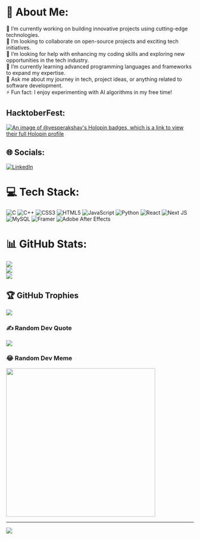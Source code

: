 # 💫 About Me:
🔭 I’m currently working on building innovative projects using cutting-edge technologies.<br>👯 I’m looking to collaborate on open-source projects and exciting tech initiatives.<br>🤝 I’m looking for help with enhancing my coding skills and exploring new opportunities in the tech industry.<br>🌱 I’m currently learning advanced programming languages and frameworks to expand my expertise.<br>💬 Ask me about my journey in tech, project ideas, or anything related to software development.<br>⚡ Fun fact: I enjoy experimenting with AI algorithms in my free time!

## HacktoberFest:
[![An image of @vesperakshay's Holopin badges, which is a link to view their full Holopin profile](https://holopin.me/vesperakshay)](https://holopin.io/@vesperakshay)

## 🌐 Socials:
[![LinkedIn](https://img.shields.io/badge/LinkedIn-%230077B5.svg?logo=linkedin&logoColor=white)](https://www.linkedin.com/in/akshay-patel-3b0b97284/) 

# 💻 Tech Stack:
![C](https://img.shields.io/badge/c-%2300599C.svg?style=for-the-badge&logo=c&logoColor=white) ![C++](https://img.shields.io/badge/c++-%2300599C.svg?style=for-the-badge&logo=c%2B%2B&logoColor=white) ![CSS3](https://img.shields.io/badge/css3-%231572B6.svg?style=for-the-badge&logo=css3&logoColor=white) ![HTML5](https://img.shields.io/badge/html5-%23E34F26.svg?style=for-the-badge&logo=html5&logoColor=white) ![JavaScript](https://img.shields.io/badge/javascript-%23323330.svg?style=for-the-badge&logo=javascript&logoColor=%23F7DF1E) ![Python](https://img.shields.io/badge/python-3670A0?style=for-the-badge&logo=python&logoColor=ffdd54) ![React](https://img.shields.io/badge/react-%2320232a.svg?style=for-the-badge&logo=react&logoColor=%2361DAFB) ![Next JS](https://img.shields.io/badge/Next-black?style=for-the-badge&logo=next.js&logoColor=white) ![MySQL](https://img.shields.io/badge/mysql-%2300000f.svg?style=for-the-badge&logo=mysql&logoColor=white) ![Framer](https://img.shields.io/badge/Framer-black?style=for-the-badge&logo=framer&logoColor=blue) ![Adobe After Effects](https://img.shields.io/badge/Adobe%20After%20Effects-9999FF.svg?style=for-the-badge&logo=Adobe%20After%20Effects&logoColor=white)
# 📊 GitHub Stats:
![](https://github-readme-stats.vercel.app/api?username=VesperAkshay&theme=dark&hide_border=true&include_all_commits=true&count_private=false)<br/>
![](https://github-readme-streak-stats.herokuapp.com/?user=VesperAkshay&theme=dark&hide_border=true)<br/>
![](https://github-readme-stats.vercel.app/api/top-langs/?username=VesperAkshay&theme=dark&hide_border=true&include_all_commits=true&count_private=false&layout=compact)

## 🏆 GitHub Trophies
![](https://github-profile-trophy.vercel.app/?username=VesperAkshay&theme=discord&no-frame=true&no-bg=true&margin-w=4)

### ✍️ Random Dev Quote
![](https://quotes-github-readme.vercel.app/api?type=vetical&theme=dark)

### 😂 Random Dev Meme
<img src='https://randommeme-five.vercel.app/' style="height: 400px;"/>

---
[![](https://visitcount.itsvg.in/api?id=VesperAkshay&icon=6&color=12)](https://visitcount.itsvg.in)


<!-- Proudly created with GPRM ( https://gprm.itsvg.in ) -->
